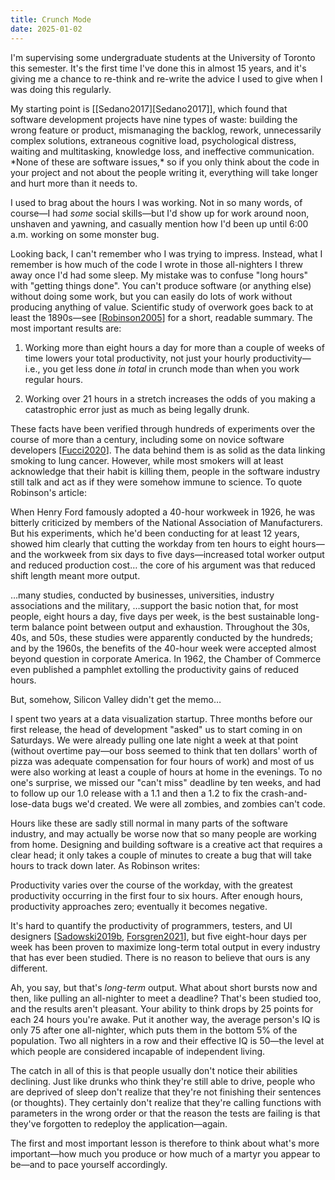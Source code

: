 ```yaml
---
title: Crunch Mode
date: 2025-01-02
---
```


I'm supervising some undergraduate students at the University of Toronto this semester.
It's the first time I've done this in almost 15 years,
and it's giving me a chance to re-think and re-write the advice I used to give
when I was doing this regularly.

<div class="callout" markdown="1">
My starting point is [[Sedano2017][Sedano2017]],
which found that software development projects have nine types of waste:
building the wrong feature or product,
mismanaging the backlog,
rework,
unnecessarily complex solutions,
extraneous cognitive load,
psychological distress,
waiting and multitasking,
knowledge loss,
and ineffective communication.
*None of these are software issues,*
so if you only think about the code in your project and not about the people writing it,
everything will take longer and hurt more than it needs to.
</div>

I used to brag about the hours I was working.
Not in so many words, of course—I had *some* social skills—but
I'd show up for work around noon,
unshaven and yawning,
and casually mention how I'd been up until 6:00 a.m. working on some monster bug.

Looking back,
I can't remember who I was trying to impress.
Instead,
what I remember is how much of the code I wrote in those all-nighters I threw away
once I'd had some sleep.
My mistake was to confuse "long hours" with "getting things done".
You can't produce software (or anything else) without doing some work,
but you can easily do lots of work without producing anything of value.
Scientific study of overwork goes back to at least the 1890s—see
[[Robinson2005][Robinson2005]] for a short, readable summary.
The most important results are:

1.  Working more than eight hours a day for more than a couple of weeks of time
    lowers your total productivity,
    not just your hourly productivity—i.e., you get less done *in total* in crunch mode
    than when you work regular hours.

1.  Working over 21 hours in a stretch
    increases the odds of you making a catastrophic error
    just as much as being legally drunk.

These facts have been verified through hundreds of experiments
over the course of more than a century,
including some on novice software developers [[Fucci2020][Fucci2020]].
The data behind them is as solid as the data linking smoking to lung cancer.
However,
while most smokers will at least acknowledge that their habit is killing them,
people in the software industry still talk and act as if
they were somehow immune to science.
To quote Robinson's article:

<div class="callout" markdown="1">
When Henry Ford famously adopted a 40-hour workweek in 1926,
he was bitterly criticized by members of the National Association of Manufacturers.
But his experiments,
which he'd been conducting for at least 12 years,
showed him clearly that cutting the workday from ten hours to eight hours—and
the workweek from six days to five days—increased
total worker output and reduced production cost…
the core of his argument was that reduced shift length meant more output.

…many studies,
conducted by businesses, universities, industry associations and the military,
…support the basic notion that,
for most people,
eight hours a day,
five days per week,
is the best sustainable long-term balance point between output and exhaustion.
Throughout the 30s, 40s, and 50s, these studies were apparently conducted by the hundreds;
and by the 1960s,
the benefits of the 40-hour week were accepted almost beyond question in corporate America.
In 1962,
the Chamber of Commerce even published a pamphlet extolling the productivity gains of reduced hours.

But, somehow, Silicon Valley didn't get the memo…
</div>

I spent two years at a data visualization startup.
Three months before our first release,
the head of development "asked" us to start coming in on Saturdays.
We were already pulling one late night a week at that point
(without overtime pay—our boss seemed to think that
ten dollars' worth of pizza
was adequate compensation for four hours of work)
and most of us were also working at least a couple of hours at home in the evenings.
To no one's surprise,
we missed our "can't miss" deadline by ten weeks,
and had to follow up our 1.0 release with a 1.1 and then a 1.2
to fix the crash-and-lose-data bugs we'd created.
We were all zombies, and zombies can't code.

Hours like these are sadly still normal in many parts of the software industry,
and may actually be worse now that so many people are working from home.
Designing and building software is a creative act that requires a clear head;
it only takes a couple of minutes to create a bug
that will take hours to track down later.
As Robinson writes:

<div class="callout" markdown="1">
Productivity varies over the course of the workday,
with the greatest productivity occurring in the first four to six hours.
After enough hours,
productivity approaches zero;
eventually it becomes negative.
</div>

It's hard to quantify the productivity of programmers, testers, and UI designers
[[Sadowski2019b][Sadowski2019b], [Forsgren2021][Forsgren2021]],
but five eight-hour days per week has been proven to maximize long-term total output
in every industry that has ever been studied.
There is no reason to believe that ours is any different.

Ah, you say, but that's *long-term* output.
What about short bursts now and then,
like pulling an all-nighter to meet a deadline?
That's been studied too,
and the results aren't pleasant.
Your ability to think drops by 25 points for each 24 hours you're awake.
Put it another way,
the average person's IQ is only 75 after one all-nighter,
which puts them in the bottom 5% of the population.
Two all nighters in a row and their effective IQ is 50—the level at which
people are considered incapable of independent living.

The catch in all of this is that people usually don't notice their abilities declining.
Just like drunks who think they're still able to drive,
people who are deprived of sleep don't realize that they're not finishing their sentences (or thoughts).
They certainly don't realize that they're calling functions with parameters in the wrong order
or that the reason the tests are failing is that
they've forgotten to redeploy the application—again.

The first and most important lesson is therefore
to think about what's more important—how much you produce
or how much of a martyr you appear to be—and to pace yourself accordingly.

[Forsgren2021]: https://dl.acm.org/doi/10.1145/3454122.3454124
[Fucci2020]: https://ieeexplore.ieee.org/document/8357494
[Robinson2005]: https://igda.org/resources-archive/why-crunch-mode-doesnt-work-six-lessons-2005/
[Sadowski2019b]: https://link.springer.com/book/10.1007/978-1-4842-4221-6
[Sedano17]: http://dx.doi.org/10.1109/icse.2017.20
